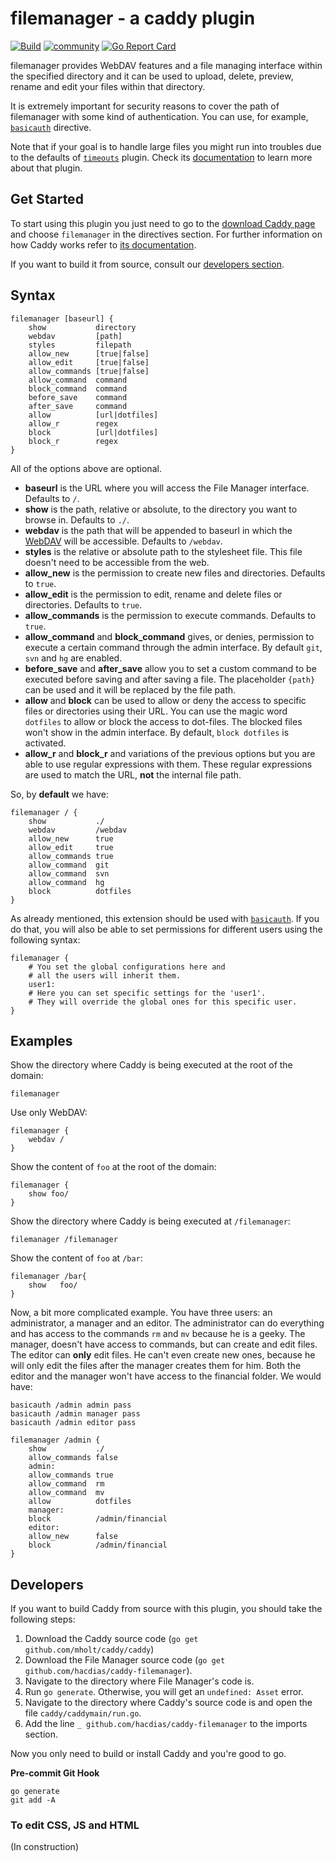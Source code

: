 # filemanager - a caddy plugin

[![Build](https://img.shields.io/travis/hacdias/caddy-filemanager.svg?style=flat-square)](https://travis-ci.org/hacdias/caddy-filemanager)
[![community](https://img.shields.io/badge/community-forum-ff69b4.svg?style=flat-square)](https://forum.caddyserver.com)
[![Go Report Card](https://goreportcard.com/badge/github.com/hacdias/caddy-filemanager?style=flat-square)](https://goreportcard.com/report/hacdias/caddy-filemanager)

filemanager provides WebDAV features and a file managing interface within the specified directory and it can be used to upload, delete, preview, rename and edit your files within that directory.

It is extremely important for security reasons to cover the path of filemanager with some kind of authentication. You can use, for example, [`basicauth`](https://caddyserver.com/docs/basicauth) directive.

Note that if your goal is to handle large files you might run into troubles due to the defaults of [`timeouts`](https://caddyserver.com/docs/timeouts) plugin. Check its [documentation](https://caddyserver.com/docs/timeouts) to learn more about that plugin. 

## Get Started

To start using this plugin you just need to go to the [download Caddy page](https://caddyserver.com/download) and choose `filemanager` in the directives section. For further information on how Caddy works refer to [its documentation](https://caddyserver.com/docs).

If you want to build it from source, consult our [developers section](#developers).

## Syntax

```
filemanager [baseurl] {
    show           directory
    webdav         [path]
    styles         filepath
    allow_new      [true|false]
    allow_edit     [true|false]
    allow_commands [true|false]
    allow_command  command
    block_command  command
    before_save    command
    after_save     command
    allow          [url|dotfiles]
    allow_r        regex
    block          [url|dotfiles]
    block_r        regex
}
```

All of the options above are optional.

+ **baseurl** is the URL where you will access the File Manager interface. Defaults to `/`.
+ **show** is the path, relative or absolute, to the directory you want to browse in. Defaults to `./`.
+ **webdav** is the path that will be appended to baseurl in which the [WebDAV](https://en.wikipedia.org/wiki/WebDAV) will be accessible. Defaults to `/webdav`.
+ **styles** is the relative or absolute path to the stylesheet file. This file doesn't need to be accessible from the web.
+ **allow_new** is the permission to create new files and directories. Defaults to `true`.
+ **allow_edit** is the permission to edit, rename and delete files or directories. Defaults to `true`.
+ **allow_commands** is the permission to execute commands. Defaults to `true`.
+ **allow_command** and **block_command** gives, or denies, permission to execute a certain command through the admin interface. By default `git`, `svn` and `hg` are enabled.
+ **before_save** and **after_save** allow you to set a custom command to be executed before saving and after saving a file. The placeholder `{path}` can be used and it will be replaced by the file path.
+ **allow** and **block** can be used to allow or deny the access to specific files or directories using their URL. You can use the magic word `dotfiles` to allow or block the access to dot-files. The blocked files won't show in the admin interface. By default, `block dotfiles` is activated.
+ **allow_r** and **block_r** and variations of the previous options but you are able to use regular expressions with them. These regular expressions are used to match the URL, **not** the internal file path.


So, by **default** we have:

```
filemanager / {
    show           ./
    webdav         /webdav
    allow_new      true
    allow_edit     true
    allow_commands true
    allow_command  git
    allow_command  svn
    allow_command  hg
    block          dotfiles
}
```

As already mentioned, this extension should be used with [`basicauth`](https://caddyserver.com/docs/basicauth). If you do that, you will also be able to set permissions for different users using the following syntax:

```
filemanager {
    # You set the global configurations here and
    # all the users will inherit them.
    user1:
    # Here you can set specific settings for the 'user1'.
    # They will override the global ones for this specific user.
}
```

## Examples

Show the directory where Caddy is being executed at the root of the domain:

```
filemanager
```

Use only WebDAV:

```
filemanager {
    webdav /
}
```

Show the content of `foo` at the root of the domain:

```
filemanager {
    show foo/
}
```

Show the directory where Caddy is being executed at `/filemanager`:

```
filemanager /filemanager
```

Show the content of `foo` at `/bar`:

```
filemanager /bar{
    show   foo/
}
```

Now, a bit more complicated example. You have three users: an administrator, a manager and an editor. The administrator can do everything and has access to the commands `rm` and `mv` because he is a geeky. The manager, doesn't have access to commands, but can create and edit files. The editor can **only** edit files. He can't even create new ones, because he will only edit the files after the manager creates them for him. Both the editor and the manager won't have access to the financial folder. We would have:

```
basicauth /admin admin pass
basicauth /admin manager pass
basicauth /admin editor pass

filemanager /admin {
    show           ./
    allow_commands false
    admin:
    allow_commands true
    allow_command  rm
    allow_command  mv
    allow          dotfiles
    manager:
    block          /admin/financial
    editor:
    allow_new      false
    block          /admin/financial
}
```

## Developers

If you want to build Caddy from source with this plugin, you should take the following steps:

1. Download the Caddy source code (`go get github.com/mholt/caddy/caddy`)
2. Download the File Manager source code (`go get github.com/hacdias/caddy-filemanager`).
3. Navigate to the directory where File Manager's code is.
4. Run `go generate`. Otherwise, you will get an `undefined: Asset` error.
5. Navigate to the directory where Caddy's source code is and open the file `caddy/caddymain/run.go`.
6. Add the line `_ github.com/hacdias/caddy-filemanager` to the imports section.

Now you only need to build or install Caddy and you're good to go.

**Pre-commit Git Hook**

```
go generate
git add -A
```

### To edit CSS, JS and HTML

(In construction)
